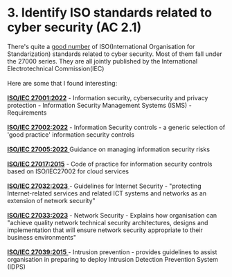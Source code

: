 # 3. Identify ISO standards related to cyber security (AC 2.1)

There's quite a [good number](https://en.wikipedia.org/wiki/ISO/IEC_27000_family) of ISO(International Organisation for Standarization) standards related to cyber security. Most of them fall under the 27000 series. They are all jointly published by the International Electrotechnical Commission(IEC)\
\
Here are some that I found interesting:\
\
[**ISO/IEC 27001:2022**](https://www.iso27001security.com/html/27001.html) - Information security, cybersecurity and privacy protection - Information Security Management Systems (ISMS) - Requirements\
\
[**ISO/IEC 27002:2022**](https://www.iso27001security.com/html/27002.html) - Information Security controls - a generic selection of 'good practice' information security controls\
\
[**ISO/IEC 27005:2022**  ](https://www.iso27001security.com/html/27005.html) Guidance on managing information security risks\
\
[**ISO/IEC 27017:2015**](https://www.iso27001security.com/html/27017.html) - Code of practice for information security controls based on ISO/IEC27002 for cloud services\
\
[**ISO/IEC 27032:2023** ](https://www.iso27001security.com/html/27032.html)- Guidelines for Internet Security - "protecting Internet-related services and related ICT systems and networks as an extension of network security"\
\
[**ISO/IEC 27033:2023**](https://www.iso27001security.com/html/27033.html) - Network Security - Explains how organisation can "achieve quality network technical security architectures, designs and implementation that will ensure network security appropriate to their business environments"\
\
[**ISO/IEC 27039:2015** ](https://www.iso27001security.com/html/27039.html)- Intrusion prevention - provides guidelines to assist organisation in preparing to deploy Intrusion Detection Prevention System (IDPS)&#x20;

